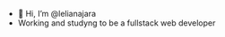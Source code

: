 - 👋 Hi, I’m @lelianajara
- Working and studyng  to be a fullstack web developer
<!---
lelianajara/lelianajara is a ✨ special ✨ repository because its `README.md` (this file) appears on your GitHub profile.
You can click the Preview link to take a look at your changes.
--->
